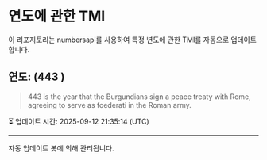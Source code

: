 
# 연도에 관한 TMI

이 리포지토리는 numbersapi를 사용하여 특정 년도에 관한 TMI를 자동으로 업데이트합니다.

## 연도: (443 )
> 443 is the year that the Burgundians sign a peace treaty with Rome, agreeing to serve as foederati in the Roman army.

⏳ 업데이트 시간: 2025-09-12 21:35:14 (UTC)

---
자동 업데이트 봇에 의해 관리됩니다.
